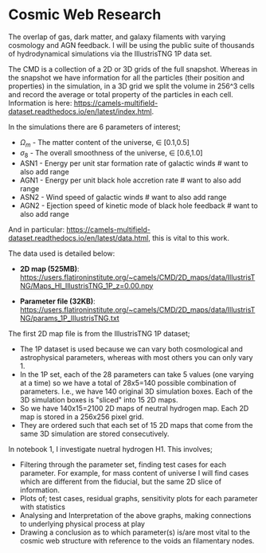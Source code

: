 # Cosmic Web Research
The overlap of gas, dark matter, and galaxy filaments with varying cosmology and AGN feedback. I will be using the public suite of thousands of hydrodynamical simulations via the IllustrisTNG 1P data set.

The CMD is a collection of a 2D or 3D grids of the full snapshot. Whereas in the snapshot we have information for all the particles (their position and properties) in the simulation, in a 3D grid we split the volume in 256^3 cells and record the average or total property of the particles in each cell. Information is here: https://camels-multifield-dataset.readthedocs.io/en/latest/index.html. 

In the simulations there are 6 parameters of interest;
 - $\Omega_m$ - The matter content of the universe, $\in$ [0.1,0.5]
 - $\sigma_8$ - The overall smoothness of the universe, $\in$ [0.6,1.0]
 - ASN1 - Energy per unit star formation rate of galactic winds # want to also add range 
 - AGN1 - Energy per unit black hole accretion rate # want to also add range
 - ASN2 - Wind speed of galactic winds # want to also add range
 - AGN2 - Ejection speed of kinetic mode of black hole feedback # want to also add range

And in particular: https://camels-multifield-dataset.readthedocs.io/en/latest/data.html, this is vital to this work.

The data used is detailed below:

 * **2D map (525MB)**: https://users.flatironinstitute.org/~camels/CMD/2D_maps/data/IllustrisTNG/Maps_HI_IllustrisTNG_1P_z=0.00.npy

 * **Parameter file (32KB)**: https://users.flatironinstitute.org/~camels/CMD/2D_maps/data/IllustrisTNG/params_1P_IllustrisTNG.txt

 The first 2D map file is from the IllustrisTNG 1P dataset;
 - The 1P dataset is used because we can vary both cosmological and astrophysical parameters, whereas with most others you can only vary 1. 
 - In the 1P set, each of the 28 parameters can take 5 values (one varying at a time) so we have a total of 28x5=140 possible combination of parameters. I.e., we have 140 original 3D simulation boxes. Each of the 3D simulation boxes is "sliced" into 15 2D maps. 
  - So we have 140x15=2100 2D maps of neutral hydrogen map. Each 2D map is stored in a 256x256 pixel grid.
 - They are ordered such that each set of 15 2D maps that come from the same 3D simulation are stored consecutively. 

In notebook 1, I investigate nuetral hydrogen H1. 
This involves;
 - Filtering through the parameter set, finding test cases for each parameter. For example, for mass content of universe I will find cases which are different from the fiducial, but the same 2D slice of information.
 - Plots of; test cases, residual graphs, sensitivity plots for each parameter with statistics
 - Analysing and Interpretation of the above graphs, making connections to underlying physical process at play
 - Drawing a conclusion as to which parameter(s) is/are most vital to the cosmic web structure with reference to the voids an filamentary nodes.